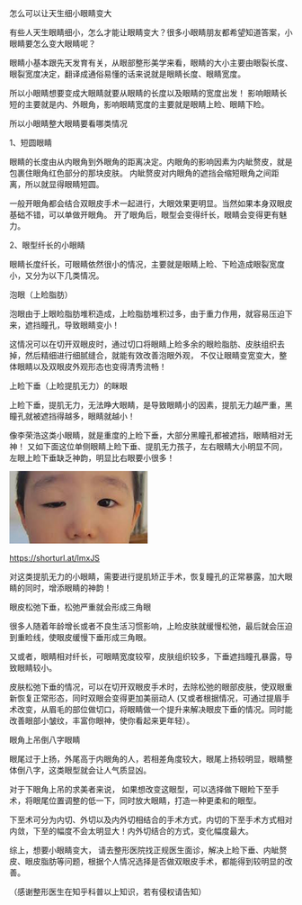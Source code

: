 怎么可以让天生细小眼睛变大

有些人天生眼睛细小，怎么才能让眼睛变大？很多小眼睛朋友都希望知道答案，小眼睛要怎么变大眼睛呢？

眼睛小基本跟先天发育有关，从眼部整形美学来看，眼睛的大小主要由眼裂长度、眼裂宽度决定，翻译成通俗易懂的话来说就是眼睛长度、眼睛宽度。

所以小眼睛想要变成大眼睛就要从眼睛的长度以及眼睛的宽度出发！
影响眼睛长短的主要就是内、外眼角，影响眼睛宽度的主要就是眼睛上睑、眼睛下睑。

所以小眼睛整大眼睛要看哪类情况

1、短圆眼睛

眼睛的长度由从内眼角到外眼角的距离决定。内眼角的影响因素为内眦赘皮，就是包裹住眼角红色部分的那块皮肤。
内眦赘皮对内眼角的遮挡会缩短眼角之间距离，所以就显得眼睛短圆。

一般开眼角都会结合双眼皮手术一起进行，大眼效果更明显。当然如果本身双眼皮基础不错，可以单做开眼角。
开了眼角后，眼型会变得纤长，眼睛会变得更有魅力。

2、眼型纤长的小眼睛

眼睛长度纤长，可眼睛依然很小的情况，主要就是眼睛上睑、下睑造成眼裂宽度小，又分为以下几类情况。

泡眼（上睑脂肪）

泡眼由于上眼睑脂肪堆积造成，上睑脂肪堆积过多，由于重力作用，就容易压迫下来，遮挡瞳孔，导致眼睛变小！

这情况可以在切开双眼皮时，通过切口将眼睛上睑多余的眼睑脂肪、皮肤组织去掉，然后精细进行细腻缝合，就能有效改善泡眼外观，
不仅让眼睛变宽变大，整体眼睛以及双眼皮外观形态也变得清秀流畅！

上睑下垂（上睑提肌无力）的眯眼

上睑下垂，提肌无力，无法睁大眼睛，是导致眼睛小的因素，提肌无力越严重，黑瞳孔就被遮挡得越多，眼睛就越小！

像李荣浩这类小眼睛，就是重度的上睑下垂，大部分黑瞳孔都被遮挡，眼睛相对无神！
又如下面这位单侧眼睛上睑下垂、提肌无力孩子，左右眼睛大小明显不同，左眼上睑下垂缺乏神韵，明显比右眼要小很多！

![小眼睛](https://github.com/ywangnccu/ywang/blob/main/images/SmallEye.jpg)

https://shorturl.at/lmxJS

对这类提肌无力的小眼睛，需要进行提肌矫正手术，恢复瞳孔的正常暴露，加大眼睛的同时，增添眼睛的神韵！

眼皮松弛下垂，松弛严重就会形成三角眼

很多人随着年龄增长或者不良生活习惯影响，上睑皮肤就缓慢松弛，最后就会压迫到重睑线，使眼皮缓慢下垂形成三角眼。

又或者，眼睛相对纤长，可眼睛宽度较窄，皮肤组织较多，下垂遮挡瞳孔暴露，导致眼睛较小。

皮肤松弛下垂的情况，可以在切开双眼皮手术时，去除松弛的眼部皮肤，使双眼重新恢复正常形态，同时双眼会变得更加美丽动人
(又或者根据情况，可通过提眉手术改变，从眉毛的部位做切口，将眼睛做一个提升来解决眼皮下垂的情况。同时能改善眼部小皱纹，丰富你眼神，使你看起来更年轻）。

眼角上吊倒八字眼睛

眼尾过于上扬，外尾高于内眼角的人，若相差角度较大，眼尾上扬较明显，眼睛整体倒八字，这类眼型就会让人气质显凶。

对于下眼角上吊的求美者来说， 如果想改变这眼型，可以选择做下眼睑下至手术，将眼尾位置调整的低一下，同时放大眼睛，打造一种更柔和的眼型。

下至术可分为内切、外切以及内外切相结合的手术方式，内切的下至手术方式相对内敛，下至的幅度不会太明显大！内外切结合的方式，变化幅度最大。

综上，想要小眼睛变大， 请去整形医院找正规医生面诊，解决上睑下垂、内眦赘皮、眼皮脂肪等问题，根据个人情况选择是否做双眼皮手术，都能得到较明显的改善。

（感谢整形医生在知乎科普以上知识，若有侵权请告知）
